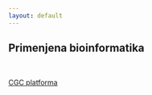 ```yaml
---
layout: default
---
```


## Primenjena bioinformatika

<br>

[CGC platforma](https://cgc.sbgenomics.com/home)
